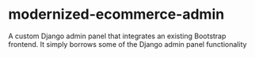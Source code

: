 # modernized-ecommerce-admin
A custom Django admin panel that integrates an existing Bootstrap frontend. It simply borrows some of the Django admin panel functionality
